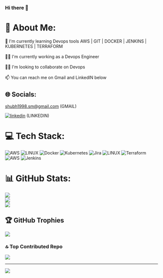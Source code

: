 ### Hi there 👋
# 💫 About Me:
🧠 I'm currently learning Devops tools AWS | GIT | DOCKER | JENKINS | KUBERNETES | TERRAFORM<br><br>👩‍💻 I'm currently working as a Devops Engineer<br><br>👯‍♀️ I'm looking to collaborate on Devops <br><br>📫 You can reach me on Gmail and LinkedIN below


## 🌐 Socials:
shubh1998.sm@gmail.com (GMAIL)

[![linkedin](https://img.shields.io/badge/linkedin-0A66C2?style=for-the-badge&logo=linkedin&logoColor=white)](https://www.linkedin.com/in/shubham-a-m-manjrekar-21745722b/) (LINKEDIN)

# 💻 Tech Stack:
![AWS](https://img.shields.io/badge/AWS-%23FF9900.svg?style=plastic&logo=amazon-aws&logoColor=white) ![LINUX](https://img.shields.io/badge/Linux-FCC624?style=plastic&logo=linux&logoColor=black) ![Docker](https://img.shields.io/badge/docker-%230db7ed.svg?style=plastic&logo=docker&logoColor=white) ![Kubernetes](https://img.shields.io/badge/kubernetes-%23326ce5.svg?style=plastic&logo=kubernetes&logoColor=white) ![Jira](https://img.shields.io/badge/jira-%230A0FFF.svg?style=plastic&logo=jira&logoColor=white) ![LINUX](https://img.shields.io/badge/Linux-FCC624?style=plastic&logo=linux&logoColor=black) ![Terraform](https://img.shields.io/badge/terraform-%235835CC.svg?style=plastic&logo=terraform&logoColor=white) ![AWS](https://img.shields.io/badge/AWS-%23FF9900.svg?style=plastic&logo=amazon-aws&logoColor=white) ![Jenkins](https://img.shields.io/badge/jenkins-%232C5263.svg?style=plastic&logo=jenkins&logoColor=white)
# 📊 GitHub Stats:
![](https://github-readme-stats.vercel.app/api?username=Coldzz189&theme=buefy&hide_border=false&include_all_commits=true&count_private=true)<br/>
![](https://github-readme-streak-stats.herokuapp.com/?user=Coldzz189&theme=buefy&hide_border=false)<br/>
![](https://github-readme-stats.vercel.app/api/top-langs/?username=Coldzz189&theme=buefy&hide_border=false&include_all_commits=true&count_private=true&layout=compact)

## 🏆 GitHub Trophies
![](https://github-profile-trophy.vercel.app/?username=Coldzz189&theme=radical&no-frame=false&no-bg=true&margin-w=4)

### 🔝 Top Contributed Repo
![](https://github-contributor-stats.vercel.app/api?username=Coldzz189&limit=5&theme=dark&combine_all_yearly_contributions=true)

---
[![](https://visitcount.itsvg.in/api?id=Coldzz189&icon=0&color=0)](https://visitcount.itsvg.in)

<!-- Proudly created with GPRM ( https://gprm.itsvg.in ) -->
